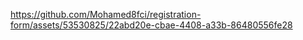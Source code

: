 

https://github.com/Mohamed8fci/registration-form/assets/53530825/22abd20e-cbae-4408-a33b-86480556fe28

